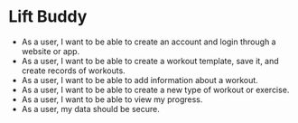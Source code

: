 # Lift Buddy

- As a user, I want to be able to create an account and login through a website or app.
- As a user, I want to be able to create a workout template, save it, and create records of workouts.
- As a user, I want to be able to add information about a workout.
- As a user, I want to be able to create a new type of workout or exercise.
- As a user, I want to be able to view my progress.
- As a user, my data should be secure.
